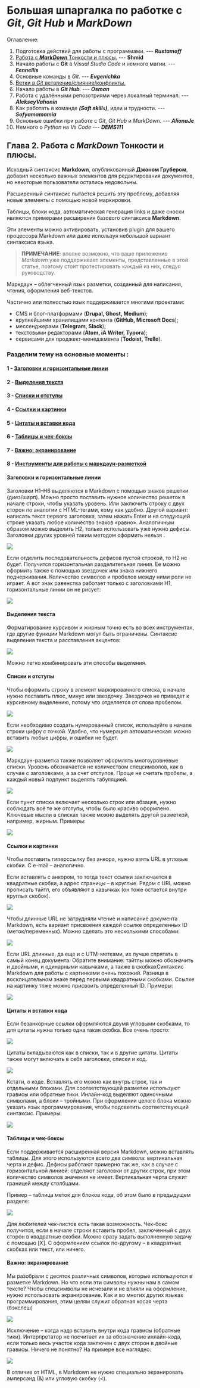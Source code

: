# Большая шпаргалка по работке с *Git*, *Git Hub* и *MarkDown*
Оглавление:
1. Подготовка действий для работы с программами. --- **_Rustamoff_**
2. [Работа с **_MarkDown_** Тонкости и плюсы.](#title2) --- **__Shmid__**
3. Начало работы с **Git** в *Visual Studio Code* и немного магии. --- **_Fennellis_**
4. Основные команды в *Git*. --- **_Evgenichka_**
5. [Ветки в *Git* ветвление/слияние/конфликты.](#title5)
6. Начало работы в **_Git Hub_**. --- **_Osman_**
7. Работа с удалёнными репозотриями через локалный терминал. ---  **_AlekseyVahonin_**
8. Как работать в команде ***(Soft skill`s`)***, идеи и трудности. --- **_Sofyamamamia_** 
9. Основные ошибки при работе с *Git*, *Git Hub* и *MarkDown*. --- **_AlionaJe_** 
10. Немного о *Python* на *Vs Code* --- **_DEMS111_**

## <a id="title2"> Глава 2. Работа с **_MarkDown_** Тонкости и плюсы.</a>

Исходный синтаксис **Markdown**, опубликованный **Джоном Грубером**, добавил несколько важных элементов для редактирования документов, но некоторые пользователи остались недовольны.

Расширенный синтаксис пытается решить эту проблему, добавляя новые элементы с помощью новой маркировки.

Таблицы, блоки кода, автоматическая генерация links и даже сноски являются примерами расширения базового синтаксиса **Markdown**.

Эти элементы можно активировать, установив plugin для вашего процессора Markdown или даже используя небольшой вариант синтаксиса языка.

>**ПРИМЕЧАНИЕ**: вполне возможно, что ваше приложение *Markdown* уже поддерживает элементы, представленные в этой статье, поэтому стоит протестировать каждый из них, следуя руководству.

Маркдаун – облегченный язык разметки, созданный для написания, чтения, оформления веб-текстов.

Частично или полностью язык поддерживается многими проектами:
 * CMS и блог-платформами (__Drupal, Ghost, Medium__);
 * крупнейшими хранилищами контента (__GitHub, Microsoft Docs__);
 * мессенджерами (__Telegram, Slack__);
 * текстовыми редакторами (__Atom, iA Writer, Typora__);
 * сервисами для проджект-менеджмента (__Todoist, Trello__).
 
### Разделим тему на основные моменты :

#### **1** - [Заголовки и горизонтальные линии](#title100)
#### **2** - [Выделения текста](#title101)
#### **3** - [Списки и отступы](#title102)
#### **4** - [Ссылки и картинки](#title103)
#### **5** - [Цитаты и вставки кода](#title104)
#### **6** - [Таблицы и чек-боксы](#title105)
#### **7** - [Важно: экранирование](#title106)
#### **8** - [Инструменты для работы с маркдаун-разметкой](#title107)

#### <a id="title100">Заголовки и горизонтальные линии</a>

Заголовки H1–H6 выделяются в Markdown с помощью знаков решетки (диез/шарп). Можно просто поставить нужное количество решеток в начале строки, чтобы указать уровень. Или заключить строку с двух сторон по аналогии с HTML-тегами, кому как удобно.
Другой вариант: написать текст первого заголовка, затем нажать Enter и на следующей строке указать любое количество знаков «равно». Аналогичным образом можно выделить H2, только использовать уже нужно дефисы. Заголовки других уровней таким методом оформить нельзя .

![](https://sun9-20.userapi.com/impg/VGJLqwLAoacUC9PWP2fXkBdrThoq2f-sdWyLHg/PV0P6thWgSI.jpg?size=2560x902&quality=95&sign=da81074bb68eabf1a855936b66ddba60&type=album)

Если отделить последовательность дефисов пустой строкой, то H2 не будет. Получится горизонтальная разделительная линия. Ее можно оформить также с помощью звездочек или знака нижнего подчеркивания. Количество символов и пробелов между ними роли не играет. А вот знак равенства работает только с заголовками H1, горизонтальные линии он не рисует: 

![](https://sun9-26.userapi.com/impg/IinbaXosxxcLcu4AkIfpJwUBcpKGX4VuTQ1aSg/fKjaQHhhir0.jpg?size=2560x545&quality=95&sign=5c3998dd3e2df212ed07b49c1ee30865&type=album)

#### <a id="title101">Выделения текста</a>

Форматирование курсивом и жирным точно есть во всех инструментах, где другие функции Markdown могут быть ограничены. Синтаксис выделения текста и расставления акцентов:

![](https://sun9-38.userapi.com/impg/NZCz9Qt_CFjX48VZXOZQPVzRstryw3-qj2s3UA/dXGko-uYRYo.jpg?size=2560x945&quality=95&sign=ed225bdaf170dbfbb17d30a1257b68e1&type=album)

Можно легко комбинировать эти способы выделения.

#### <a id="title102">Списки и отступы</a>

Чтобы оформить строку в элемент маркированного списка, в начале нужно поставить плюс, минус или звездочку. Звездочка не приведет к курсивному выделению, потому что отделяется от слова пробелом.

![](https://sun9-9.userapi.com/impg/p1rsrzA1t4WmDGPVqAly4IpNTvfQWDiCsVyneg/FoISLR8Dx2s.jpg?size=2560x941&quality=95&sign=014ddae91a2520ba8d573b90d47cc41d&type=album)

Если необходимо создать нумерованный список, используйте в начале строки цифру с точкой. Удобно, что нумерация автоматическая: можно вставить любые цифры, и ошибки не будет.

![](https://sun9-37.userapi.com/impg/CAkOoP-Sy56VF9kSMjeQGBhbOAqq_AngDs6gyQ/YIEjcUIdd0Y.jpg?size=2560x934&quality=95&sign=0028f4e1a83e25f4ad1bdf7d1885f1fb&type=album)

Маркдаун-разметка также позволяет оформлять многоуровневые списки. Уровень обозначается не количеством спецсимволов, как в случае с заголовками, а за счет отступов. Проще не считать пробелы, а каждый новый подпункт выделять табуляцией.

![](https://sun9-19.userapi.com/impg/QCtYYRxisyK3EjSGh70fryy3B_k2pG5Zfa12Uw/qlWgp_fi8J8.jpg?size=2560x1163&quality=95&sign=0b6dbcfb6c3f90567d48c3fe85b22b91&type=album)

Если пункт списка включает несколько строк или абзацев, нужно соблюдать всё те же отступы, чтобы было красиво оформлено. Ключевые мысли в списках также можно выделять другой разметкой, например, жирным. Примеры:

![](https://sun9-70.userapi.com/impg/xqE7UtfnLvPeRI7m29ZCoJEWivRqdvk_6NrdvQ/QkkRf0Qm1Xc.jpg?size=2560x561&quality=95&sign=89c3eb5e4776bd789414be9547b20a63&type=album)

#### <a id="title104">Ссылки и картинки</a>

Чтобы поставить гиперссылку без анкора, нужно взять URL в угловые скобки. С e-mail – аналогично.

Если вставлять с анкором, то тогда текст ссылки заключается в квадратные скобки, а адрес страницы – в круглые. Рядом с URL можно прописать тайтл, его объявляют в кавычках (он тоже остается внутри круглых скобок).

![](https://sun9-79.userapi.com/impg/iBySIIPWaVD9gNF5ByZHywNrF9QoCHbUV9glvw/9PfZl1zOlc8.jpg?size=2560x556&quality=95&sign=ab13f3d4c91e9e68cb66fec668a96ce3&type=album)

Чтобы длинные URL не затрудняли чтение и написание документа Markdown, есть вариант присвоения каждой ссылке определенных ID (меток/переменных). Можно сделать это несколькими способами:

![](https://sun9-35.userapi.com/impg/v47P69l5yD4G-rweWFDu_KLyFWsqaOOw4VggLA/pgKjRhzN_3M.jpg?size=2560x758&quality=95&sign=3002544c2f99bde9ea2c56f3b8643709&type=album)

Если URL длинные, да еще и с UTM-метками, их лучше спрятать в самый конец документа. Обратите внимание: тайтлы можно обозначить и двойными, и одинарными кавычками, а также в скобкахСинтаксис Markdown для работы с картинками очень похожий. Разница в восклицательном знаке перед первыми квадратными скобками. Ссылке на картинку тоже можно присвоить определенный ID. Примеры:

![](https://sun9-30.userapi.com/impg/nbdOL9_mzVBiviUtpXXO-K1IS4Vt_gYUq2uMMA/qm0ex2l-8EA.jpg?size=2560x890&quality=95&sign=3591a2ebf8216ff98ecbd8ae7542ea02&type=album)

#### <a id="title105">Цитаты и вставки кода</a>

Если безанкорные ссылки оформляются двумя угловыми скобками, то для цитаты нужна только одна такая скобка. Все очень просто:

![](https://sun9-17.userapi.com/impg/DFY4F_Pq_I5Z7tnlRX6SD0wVS6eYxtw_nOMbyw/qEXnEy8b6zk.jpg?size=2560x725&quality=95&sign=b9886a6d8d37ab89daa51d49c4a268d4&type=album)

Цитаты вкладываются как в списки, так и в другие цитаты. Цитаты также могут включать в себя заголовки, списки и код.

![](https://sun9-20.userapi.com/impg/KHdB272oe-d-BFKppV4AcTV3S_DhGevqXUiD6g/U-jM1wonYcw.jpg?size=2560x500&quality=95&sign=15f39078070164e234fb305588ae84f0&type=album)

Кстати, о коде. Вставлять его можно как внутрь строк, так и отдельными блоками. Для соответствующей разметки используют грависы или обратные тики. Инлайн-код выделяют одиночными символами, а блоки – тройными. При оформлении целого блока можно указать язык программирования, чтобы подсветить соответствующий синтаксис. Примеры:

![](https://sun9-24.userapi.com/impg/WNMxUPALlgo8tfB2Z3KEhumadXuQjTIzpVcMyA/ak_3UmfIs-w.jpg?size=2560x1100&quality=95&sign=3f01353e0ae26f6ba57680bcce8a9813&type=album)

#### <a id="title6">Таблицы и чек-боксы</a>

Если поддерживается расширенная версия Markdown, можно вставлять таблицы. Для этого используются всего два символа: вертикальная черта и дефис. Дефисы работают примерно так же, как в случае с горизонтальной линией: отделяют заголовки от других строк, при этом количество символов значения не имеет. Вертикальная черта служит границей между столбцами.

Пример – таблица меток для блоков кода, об этом было в предыдущем разделе:

![](https://sun9-3.userapi.com/impg/BQTTaks9X1h1_8PHFLP_1XNAfCjhpcA-wLeSFg/_V5mtA-CIOA.jpg?size=2560x720&quality=95&sign=a751fa2bf181f980b0a415363c926713&type=album)

Для любителей чек-листов есть такая возможность. Чек-бокс получится, если в начале строки вставить пробел, заключенный с двух сторон в квадратные скобки. Можно сразу задать выполненную задачу с помощью [X]. С оформлением ссылок по-другому – в квадратных скобках или текст, или ничего.

#### <a id="title107">Важно: экранирование</a>

Мы разобрали с десяток различных символов, которые используются в разметке Markdown. Но что если эти символы нужны нам в самом тексте? Чтобы спецсимволы не исчезали и не влияли на оформление, нужно использовать экранирование. Как и во многих других языках программирования, этим целям служит обратная косая черта (бэкслеш)

![](https://sun9-36.userapi.com/impg/gJt9qMz1CnGsGI18ERSpdtC_pAplcdbtSLaw-A/nWgHuKDvoz0.jpg?size=2560x323&quality=95&sign=f90a2b053f4d2b74ec4e7667917fd2ca&type=album)

Исключение – когда надо вставить внутри кода грависы (обратные тики). Интерпретатор не посчитает их за обозначение инлайн-кода, если только весь участок кода заключен с двух сторон в двойные грависы. Ничего не понятно? На примере все наглядно:

![](https://sun9-63.userapi.com/impg/kix2VRa2oA7PpMfaaq9NgXAoUJDtKwupsoQA2w/TSGe7duDggk.jpg?size=2560x334&quality=95&sign=20e8ea89ca650fdef63b73f369d1e9be&type=album)

В отличие от HTML, в Markdown не нужно специально экранировать амперсанд (&) или угловую скобку (<).

